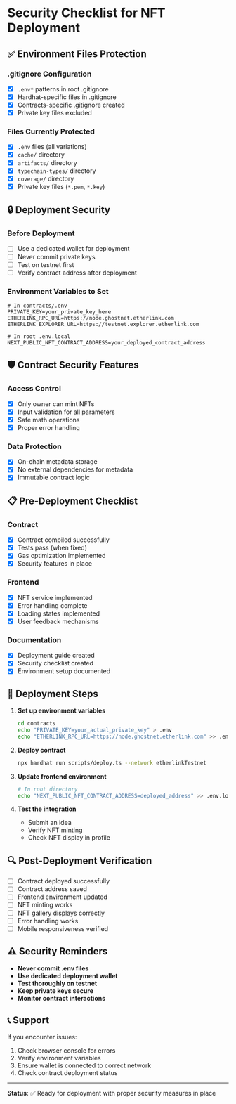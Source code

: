 # Security Checklist for NFT Deployment

## ✅ Environment Files Protection

### .gitignore Configuration
- [x] `.env*` patterns in root .gitignore
- [x] Hardhat-specific files in .gitignore
- [x] Contracts-specific .gitignore created
- [x] Private key files excluded

### Files Currently Protected
- [x] `.env` files (all variations)
- [x] `cache/` directory
- [x] `artifacts/` directory  
- [x] `typechain-types/` directory
- [x] `coverage/` directory
- [x] Private key files (`*.pem`, `*.key`)

## 🔒 Deployment Security

### Before Deployment
- [ ] Use a dedicated wallet for deployment
- [ ] Never commit private keys
- [ ] Test on testnet first
- [ ] Verify contract address after deployment

### Environment Variables to Set
```env
# In contracts/.env
PRIVATE_KEY=your_private_key_here
ETHERLINK_RPC_URL=https://node.ghostnet.etherlink.com
ETHERLINK_EXPLORER_URL=https://testnet.explorer.etherlink.com

# In root .env.local
NEXT_PUBLIC_NFT_CONTRACT_ADDRESS=your_deployed_contract_address
```

## 🛡️ Contract Security Features

### Access Control
- [x] Only owner can mint NFTs
- [x] Input validation for all parameters
- [x] Safe math operations
- [x] Proper error handling

### Data Protection
- [x] On-chain metadata storage
- [x] No external dependencies for metadata
- [x] Immutable contract logic

## 📋 Pre-Deployment Checklist

### Contract
- [x] Contract compiled successfully
- [x] Tests pass (when fixed)
- [x] Gas optimization implemented
- [x] Security features in place

### Frontend
- [x] NFT service implemented
- [x] Error handling complete
- [x] Loading states implemented
- [x] User feedback mechanisms

### Documentation
- [x] Deployment guide created
- [x] Security checklist created
- [x] Environment setup documented

## 🚀 Deployment Steps

1. **Set up environment variables**
   ```bash
   cd contracts
   echo "PRIVATE_KEY=your_actual_private_key" > .env
   echo "ETHERLINK_RPC_URL=https://node.ghostnet.etherlink.com" >> .env
   ```

2. **Deploy contract**
   ```bash
   npx hardhat run scripts/deploy.ts --network etherlinkTestnet
   ```

3. **Update frontend environment**
   ```bash
   # In root directory
   echo "NEXT_PUBLIC_NFT_CONTRACT_ADDRESS=deployed_address" >> .env.local
   ```

4. **Test the integration**
   - Submit an idea
   - Verify NFT minting
   - Check NFT display in profile

## 🔍 Post-Deployment Verification

- [ ] Contract deployed successfully
- [ ] Contract address saved
- [ ] Frontend environment updated
- [ ] NFT minting works
- [ ] NFT gallery displays correctly
- [ ] Error handling works
- [ ] Mobile responsiveness verified

## ⚠️ Security Reminders

- **Never commit .env files**
- **Use dedicated deployment wallet**
- **Test thoroughly on testnet**
- **Keep private keys secure**
- **Monitor contract interactions**

## 📞 Support

If you encounter issues:
1. Check browser console for errors
2. Verify environment variables
3. Ensure wallet is connected to correct network
4. Check contract deployment status

---

**Status**: ✅ Ready for deployment with proper security measures in place 